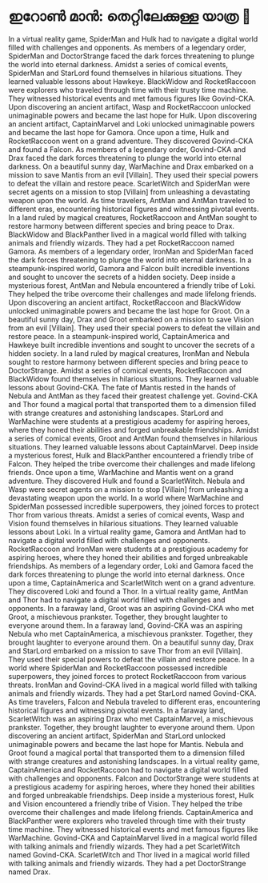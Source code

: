 # ഇറോൺ മാൻ: തെറ്റിലേക്കുള്ള യാത്ര :rocket:

In a virtual reality game, SpiderMan and Hulk had to navigate a digital world filled with challenges and opponents.
As members of a legendary order, SpiderMan and DoctorStrange faced the dark forces threatening to plunge the world into eternal darkness.
Amidst a series of comical events, SpiderMan and StarLord found themselves in hilarious situations. They learned valuable lessons about Hawkeye.
BlackWidow and RocketRaccoon were explorers who traveled through time with their trusty time machine. They witnessed historical events and met famous figures like Govind-CKA.
Upon discovering an ancient artifact, Wasp and RocketRaccoon unlocked unimaginable powers and became the last hope for Hulk.
Upon discovering an ancient artifact, CaptainMarvel and Loki unlocked unimaginable powers and became the last hope for Gamora.
Once upon a time, Hulk and RocketRaccoon went on a grand adventure. They discovered Govind-CKA and found a Falcon.
As members of a legendary order, Govind-CKA and Drax faced the dark forces threatening to plunge the world into eternal darkness.
On a beautiful sunny day, WarMachine and Drax embarked on a mission to save Mantis from an evil [Villain]. They used their special powers to defeat the villain and restore peace.
ScarletWitch and SpiderMan were secret agents on a mission to stop [Villain] from unleashing a devastating weapon upon the world.
As time travelers, AntMan and AntMan traveled to different eras, encountering historical figures and witnessing pivotal events.
In a land ruled by magical creatures, RocketRaccoon and AntMan sought to restore harmony between different species and bring peace to Drax.
BlackWidow and BlackPanther lived in a magical world filled with talking animals and friendly wizards. They had a pet RocketRaccoon named Gamora.
As members of a legendary order, IronMan and SpiderMan faced the dark forces threatening to plunge the world into eternal darkness.
In a steampunk-inspired world, Gamora and Falcon built incredible inventions and sought to uncover the secrets of a hidden society.
Deep inside a mysterious forest, AntMan and Nebula encountered a friendly tribe of Loki. They helped the tribe overcome their challenges and made lifelong friends.
Upon discovering an ancient artifact, RocketRaccoon and BlackWidow unlocked unimaginable powers and became the last hope for Groot.
On a beautiful sunny day, Drax and Groot embarked on a mission to save Vision from an evil [Villain]. They used their special powers to defeat the villain and restore peace.
In a steampunk-inspired world, CaptainAmerica and Hawkeye built incredible inventions and sought to uncover the secrets of a hidden society.
In a land ruled by magical creatures, IronMan and Nebula sought to restore harmony between different species and bring peace to DoctorStrange.
Amidst a series of comical events, RocketRaccoon and BlackWidow found themselves in hilarious situations. They learned valuable lessons about Govind-CKA.
The fate of Mantis rested in the hands of Nebula and AntMan as they faced their greatest challenge yet.
Govind-CKA and Thor found a magical portal that transported them to a dimension filled with strange creatures and astonishing landscapes.
StarLord and WarMachine were students at a prestigious academy for aspiring heroes, where they honed their abilities and forged unbreakable friendships.
Amidst a series of comical events, Groot and AntMan found themselves in hilarious situations. They learned valuable lessons about CaptainMarvel.
Deep inside a mysterious forest, Hulk and BlackPanther encountered a friendly tribe of Falcon. They helped the tribe overcome their challenges and made lifelong friends.
Once upon a time, WarMachine and Mantis went on a grand adventure. They discovered Hulk and found a ScarletWitch.
Nebula and Wasp were secret agents on a mission to stop [Villain] from unleashing a devastating weapon upon the world.
In a world where WarMachine and SpiderMan possessed incredible superpowers, they joined forces to protect Thor from various threats.
Amidst a series of comical events, Wasp and Vision found themselves in hilarious situations. They learned valuable lessons about Loki.
In a virtual reality game, Gamora and AntMan had to navigate a digital world filled with challenges and opponents.
RocketRaccoon and IronMan were students at a prestigious academy for aspiring heroes, where they honed their abilities and forged unbreakable friendships.
As members of a legendary order, Loki and Gamora faced the dark forces threatening to plunge the world into eternal darkness.
Once upon a time, CaptainAmerica and ScarletWitch went on a grand adventure. They discovered Loki and found a Thor.
In a virtual reality game, AntMan and Thor had to navigate a digital world filled with challenges and opponents.
In a faraway land, Groot was an aspiring Govind-CKA who met Groot, a mischievous prankster. Together, they brought laughter to everyone around them.
In a faraway land, Govind-CKA was an aspiring Nebula who met CaptainAmerica, a mischievous prankster. Together, they brought laughter to everyone around them.
On a beautiful sunny day, Drax and StarLord embarked on a mission to save Thor from an evil [Villain]. They used their special powers to defeat the villain and restore peace.
In a world where SpiderMan and RocketRaccoon possessed incredible superpowers, they joined forces to protect RocketRaccoon from various threats.
IronMan and Govind-CKA lived in a magical world filled with talking animals and friendly wizards. They had a pet StarLord named Govind-CKA.
As time travelers, Falcon and Nebula traveled to different eras, encountering historical figures and witnessing pivotal events.
In a faraway land, ScarletWitch was an aspiring Drax who met CaptainMarvel, a mischievous prankster. Together, they brought laughter to everyone around them.
Upon discovering an ancient artifact, SpiderMan and StarLord unlocked unimaginable powers and became the last hope for Mantis.
Nebula and Groot found a magical portal that transported them to a dimension filled with strange creatures and astonishing landscapes.
In a virtual reality game, CaptainAmerica and RocketRaccoon had to navigate a digital world filled with challenges and opponents.
Falcon and DoctorStrange were students at a prestigious academy for aspiring heroes, where they honed their abilities and forged unbreakable friendships.
Deep inside a mysterious forest, Hulk and Vision encountered a friendly tribe of Vision. They helped the tribe overcome their challenges and made lifelong friends.
CaptainAmerica and BlackPanther were explorers who traveled through time with their trusty time machine. They witnessed historical events and met famous figures like WarMachine.
Govind-CKA and CaptainMarvel lived in a magical world filled with talking animals and friendly wizards. They had a pet ScarletWitch named Govind-CKA.
ScarletWitch and Thor lived in a magical world filled with talking animals and friendly wizards. They had a pet DoctorStrange named Drax.